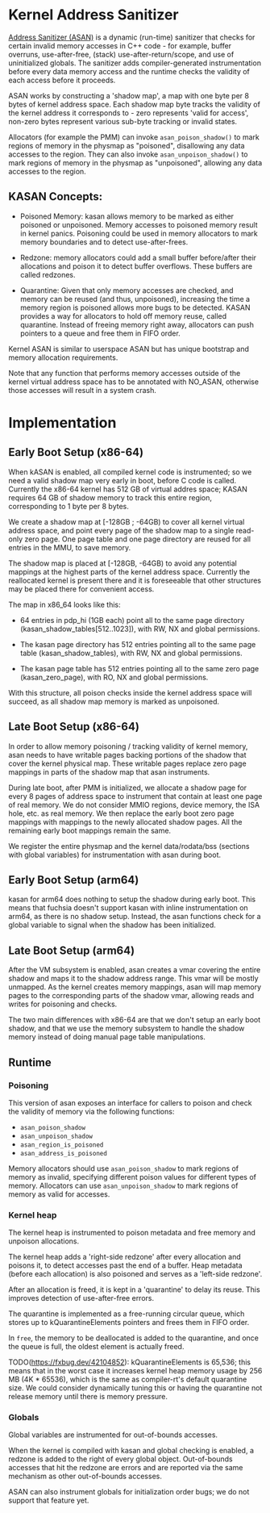 # Kernel Address Sanitizer

[Address Sanitizer (ASAN)][address-sanitizer] is a dynamic (run-time) sanitizer
that checks for certain invalid memory accesses in C++ code - for example,
buffer overruns, use-after-free, (stack) use-after-return/scope, and use of
uninitialized globals. The sanitizer adds compiler-generated instrumentation
before every data memory access and the runtime checks the validity of each
access before it proceeds.

ASAN works by constructing a 'shadow map', a map with one byte per 8 bytes of
kernel address space. Each shadow map byte tracks the validity of the kernel
address it corresponds to - zero represents 'valid for access', non-zero bytes
represent various sub-byte tracking or invalid states.

Allocators (for example the PMM) can invoke `asan_poison_shadow()` to mark
regions of memory in the physmap as "poisoned", disallowing any data accesses to
the region. They can also invoke `asan_unpoison_shadow()` to mark regions of
memory in the physmap as "unpoisoned", allowing any data accesses to the region.

## KASAN Concepts:
 * Poisoned Memory: kasan allows memory to be marked as either poisoned or
   unpoisoned. Memory accesses to poisoned memory result in kernel panics.
   Poisoning could be used in memory allocators to mark memory boundaries and to
   detect use-after-frees.

 * Redzone: memory allocators could add a small buffer before/after their
   allocations and poison it to detect buffer overflows. These buffers are
   called redzones.

 * Quarantine: Given that only memory accesses are checked, and memory can be
   reused (and thus, unpoisoned), increasing the time a memory region is
   poisoned allows more bugs to be detected. KASAN provides a way for allocators
   to hold off memory reuse, called quarantine. Instead of freeing memory right
   away, allocators can push pointers to a queue and free them in FIFO order.

Kernel ASAN is similar to userspace ASAN but has unique bootstrap and memory
allocation requirements.

Note that any function that performs memory accesses outside of the kernel
virtual address space has to be annotated with NO_ASAN, otherwise those
accesses will result in a system crash.

# Implementation

## Early Boot Setup (x86-64)

When kASAN is enabled, all compiled kernel code is instrumented; so we need a
valid shadow map very early in boot, before C code is called.  Currently the
x86-64 kernel has 512 GB of virtual addres space; KASAN requires 64 GB of shadow
memory to track this entire region, corresponding to 1 byte per 8 bytes.

We create a shadow map at [-128GB ; -64GB) to cover all kernel virtual address
space, and point every page of the shadow map to a single read-only zero page.
One page table and one page directory are reused for all entries in the MMU, to
save memory.

The shadow map is placed at [-128GB, -64GB) to avoid any potential mappings at
the highest parts of the kernel address space. Currently the reallocated kernel
is present there and it is foreseeable that other structures may be placed there
for convenient access.

The map in x86_64 looks like this:

* 64 entries in pdp_hi (1GB each) point all to the same page directory
  (kasan_shadow_tables[512..1023]), with RW, NX and global permissions.

* The kasan page directory has 512 entries pointing all to the same page table
  (kasan_shadow_tables), with RW, NX and global permissions.

* The kasan page table has 512 entries pointing all to the same zero page
  (kasan_zero_page), with RO, NX and global permissions.

With this structure, all poison checks inside the kernel address space will
succeed, as all shadow map memory is marked as unpoisoned.

## Late Boot Setup (x86-64)

In order to allow memory poisoning / tracking validity of kernel memory, asan
needs to have writable pages backing portions of the shadow that cover the
kernel physical map. These writable pages replace zero page mappings in parts
of the shadow map that asan instruments.

During late boot, after PMM is initialized, we allocate a shadow page for every
8 pages of address space to instrument that contain at least one page of real memory. 
We do not consider MMIO regions, device memory, the ISA hole, etc. as real memory.
We then replace the early boot zero page mappings with mappings to the newly
allocated shadow pages. All the remaining early boot mappings remain the same.

We register the entire physmap and the kernel data/rodata/bss (sections with
global variables) for instrumentation with asan during boot.

## Early Boot Setup (arm64)

kasan for arm64 does nothing to setup the shadow during early boot. This means
that fuchsia doesn't support kasan with inline instrumentation on arm64, as
there is no shadow setup. Instead, the asan functions check for a global
variable to signal when the shadow has been initialized.

## Late Boot Setup (arm64)

After the VM subsystem is enabled, asan creates a vmar covering the entire shadow
and maps it to the shadow address range. This vmar will be mostly unmapped. As
the kernel creates memory mappings, asan will map memory pages to the
corresponding parts of the shadow vmar, allowing reads and writes for poisoning
and checks.

The two main differences with x86-64 are that we don't setup an early boot
shadow, and that we use the memory subsystem to handle the shadow memory instead
of doing manual page table manipulations.

## Runtime

### Poisoning

This version of asan exposes an interface for callers to poison and check the
validity of memory via the following functions:

* `asan_poison_shadow`
* `asan_unpoison_shadow`
* `asan_region_is_poisoned`
* `asan_address_is_poisoned`

Memory allocators should use `asan_poison_shadow` to mark regions of memory as
invalid, specifying different poison values for different types of memory.
Allocators can use `asan_unpoison_shadow` to mark regions of memory as valid
for accesses.

### Kernel heap

The kernel heap is instrumented to poison metadata and free memory and unpoison
allocations.

The kernel heap adds a 'right-side redzone' after every allocation and poisons
it, to detect accesses past the end of a buffer. Heap metadata (before each
allocation) is also poisoned and serves as a 'left-side redzone'.

After an allocation is freed, it is kept in a 'quarantine' to delay its reuse.
This improves detection of use-after-free errors.

The quarantine is implemented as a free-running circular queue, which stores
up to kQuarantineElements pointers and frees them in FIFO order.

In `free`, the memory to be deallocated is added to the quarantine, and
once the queue is full, the oldest element is actually freed.

TODO(https://fxbug.dev/42104852): kQuarantineElements is 65,536; this means that in the worst
case it increases kernel heap memory usage by 256 MB (4K * 65536), which is the
same as compiler-rt's default quarantine size. We could consider dynamically
tuning this or having the quarantine not release memory until there is memory
pressure.

### Globals

Global variables are instrumented for out-of-bounds accesses.

When the kernel is compiled with kasan and global checking is enabled, a
redzone is added to the right of every global object. Out-of-bounds accesses
that hit the redzone are errors and are reported via the same mechanism as
other out-of-bounds accesses.

ASAN can also instrument globals for initialization order bugs; we do not
support that feature yet.

[address-sanitizer]: https://clang.llvm.org/docs/AddressSanitizer.html
